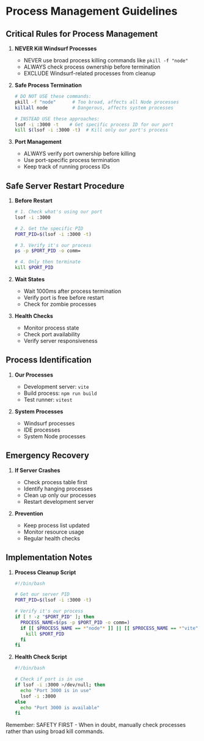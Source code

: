 # Process Management Guidelines

## Critical Rules for Process Management

1. **NEVER Kill Windsurf Processes**
   - NEVER use broad process killing commands like `pkill -f "node"`
   - ALWAYS check process ownership before termination
   - EXCLUDE Windsurf-related processes from cleanup

2. **Safe Process Termination**
   ```bash
   # DO NOT USE these commands:
   pkill -f "node"      # Too broad, affects all Node processes
   killall node         # Dangerous, affects system processes

   # INSTEAD USE these approaches:
   lsof -i :3000 -t    # Get specific process ID for our port
   kill $(lsof -i :3000 -t)  # Kill only our port's process
   ```

3. **Port Management**
   - ALWAYS verify port ownership before killing
   - Use port-specific process termination
   - Keep track of running process IDs

## Safe Server Restart Procedure

1. **Before Restart**
   ```bash
   # 1. Check what's using our port
   lsof -i :3000

   # 2. Get the specific PID
   PORT_PID=$(lsof -i :3000 -t)

   # 3. Verify it's our process
   ps -p $PORT_PID -o comm=

   # 4. Only then terminate
   kill $PORT_PID
   ```

2. **Wait States**
   - Wait 1000ms after process termination
   - Verify port is free before restart
   - Check for zombie processes

3. **Health Checks**
   - Monitor process state
   - Check port availability
   - Verify server responsiveness

## Process Identification

1. **Our Processes**
   - Development server: `vite`
   - Build process: `npm run build`
   - Test runner: `vitest`

2. **System Processes**
   - Windsurf processes
   - IDE processes
   - System Node processes

## Emergency Recovery

1. **If Server Crashes**
   - Check process table first
   - Identify hanging processes
   - Clean up only our processes
   - Restart development server

2. **Prevention**
   - Keep process list updated
   - Monitor resource usage
   - Regular health checks

## Implementation Notes

1. **Process Cleanup Script**
   ```bash
   #!/bin/bash
   
   # Get our server PID
   PORT_PID=$(lsof -i :3000 -t)
   
   # Verify it's our process
   if [ ! -z "$PORT_PID" ]; then
     PROCESS_NAME=$(ps -p $PORT_PID -o comm=)
     if [[ $PROCESS_NAME == *"node"* ]] || [[ $PROCESS_NAME == *"vite"* ]]; then
       kill $PORT_PID
     fi
   fi
   ```

2. **Health Check Script**
   ```bash
   #!/bin/bash
   
   # Check if port is in use
   if lsof -i :3000 >/dev/null; then
     echo "Port 3000 is in use"
     lsof -i :3000
   else
     echo "Port 3000 is available"
   fi
   ```

Remember: SAFETY FIRST - When in doubt, manually check processes rather than using broad kill commands.
